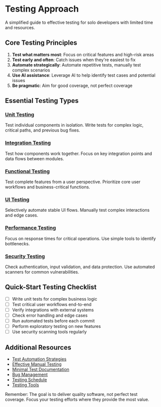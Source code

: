 # Testing Approach

A simplified guide to effective testing for solo developers with limited time and resources.

## Core Testing Principles

1. **Test what matters most**: Focus on critical features and high-risk areas
2. **Test early and often**: Catch issues when they're easiest to fix
3. **Automate strategically**: Automate repetitive tests, manually test complex scenarios
4. **Use AI assistance**: Leverage AI to help identify test cases and potential issues
5. **Be pragmatic**: Aim for good coverage, not perfect coverage

## Essential Testing Types

### [Unit Testing](Unit-Testing.md)
Test individual components in isolation. Write tests for complex logic, critical paths, and previous bug fixes.

### [Integration Testing](Integration-Testing.md)
Test how components work together. Focus on key integration points and data flows between modules.

### [Functional Testing](Functional-Testing.md)
Test complete features from a user perspective. Prioritize core user workflows and business-critical functions.

### [UI Testing](Automated-UI-Testing.md)
Selectively automate stable UI flows. Manually test complex interactions and edge cases.

### [Performance Testing](Performance-Testing.md)
Focus on response times for critical operations. Use simple tools to identify bottlenecks.

### [Security Testing](Security-Testing.md)
Check authentication, input validation, and data protection. Use automated scanners for common vulnerabilities.

## Quick-Start Testing Checklist

- [ ] Write unit tests for complex business logic
- [ ] Test critical user workflows end-to-end
- [ ] Verify integrations with external systems
- [ ] Check error handling and edge cases
- [ ] Run automated tests before each commit
- [ ] Perform exploratory testing on new features
- [ ] Use security scanning tools regularly

## Additional Resources

- [Test Automation Strategies](Test-Automation.md)
- [Effective Manual Testing](Manual-Testing-Strategies.md)
- [Minimal Test Documentation](Test-Documentation.md)
- [Bug Management](Bug-Triage-Management.md)
- [Testing Schedule](Testing-Schedule.md)
- [Testing Tools](Testing-Tools.md)

Remember: The goal is to deliver quality software, not perfect test coverage. Focus your testing efforts where they provide the most value.
